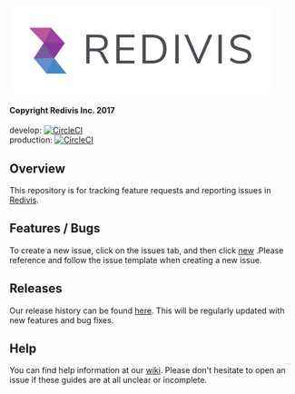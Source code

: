 
![Redivis](https://github.com/redivis/meta/raw/master/logo.png)

#### Copyright Redivis Inc. 2017

develop: [![CircleCI](https://circleci.com/gh/redivis/app/tree/develop.svg?style=shield&circle-token=2c9a6d7cb926d464f11be61469a3074290ae6338)](https://circleci.com/gh/redivis/app/tree/develop)  
production: [![CircleCI](https://circleci.com/gh/redivis/app/tree/production.svg?style=shield&circle-token=2c9a6d7cb926d464f11be61469a3074290ae6338)](https://circleci.com/gh/redivis/app/tree/production)

## Overview  
This repository is for tracking feature requests and reporting issues in [Redivis](https://redivis.com).

## Features / Bugs  
To create a new issue, click on the issues tab, and then click [new](https://github.com/redivis/meta/issues/new) .Please reference and follow the issue template when creating a new issue.

## Releases
Our release history can be found [here](https://github.com/redivis/meta/releases). This will be regularly updated with new features and bug fixes.

## Help 
You can find help information at our [wiki](https://github.com/redivis/meta/wiki). Please don't hesitate to open an issue if these guides are at all unclear or incomplete.
